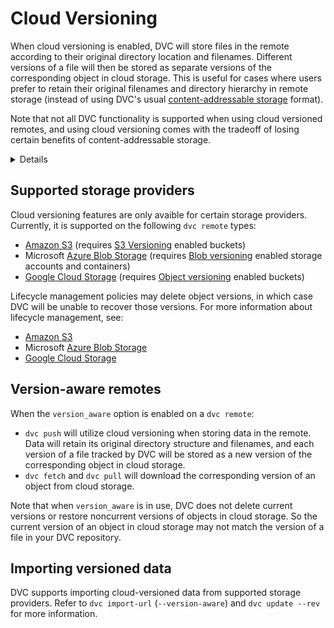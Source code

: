 # Cloud Versioning

When cloud versioning is enabled, DVC will store files in the remote according
to their original directory location and filenames. Different versions of a file
will then be stored as separate versions of the corresponding object in cloud
storage. This is useful for cases where users prefer to retain their original
filenames and directory hierarchy in remote storage (instead of using DVC's
usual
[content-addressable storage](/doc/user-guide/project-structure/internal-files#structure-of-the-cache-directory)
format).

<admon type="warn">

Note that not all DVC functionality is supported when using cloud versioned
remotes, and using cloud versioning comes with the tradeoff of losing certain
benefits of content-addressable storage.

</admon>

<details>

### Expand for more details on the differences between cloud versioned and content-addressable storage

`dvc remote` storage normally uses
[content-addressable storage](/doc/user-guide/project-structure/internal-files#structure-of-the-cache-directory)
to organize versioned data. Different versions of files are stored in the remote
according to hash of their data content instead of according to their original
filenames and directory location. This allows DVC to optimize certain remote
storage lookup and data sync operations, and provides data de-duplication at the
file level. However, this comes with the drawback of losing human-readable
filenames without the use of the DVC CLI (`dvc get --show-url`) or API
(`dvc.api.get_url()`).

When using cloud versioning, DVC does not provide de-duplication, and certain
remote storage performance optimizations will be unavailable.

</details>

## Supported storage providers

Cloud versioning features are only avaible for certain storage providers.
Currently, it is supported on the following `dvc remote` types:

- [Amazon S3] (requires [S3 Versioning] enabled buckets)
- Microsoft [Azure Blob Storage] (requires [Blob versioning] enabled storage
  accounts and containers)
- [Google Cloud Storage] (requires [Object versioning] enabled buckets)

[amazon s3]: /doc/user-guide/data-management/remote-storage/amazon-s3
[s3 versioning]:
  https://docs.aws.amazon.com/AmazonS3/latest/userguide/Versioning.html
[azure blob storage]:
  /doc/user-guide/data-management/remote-storage/azure-blob-storage
[blob versioning]:
  https://learn.microsoft.com/en-us/azure/storage/blobs/versioning-overview
[google cloud storage]:
  /doc/user-guide/data-management/remote-storage/google-cloud-storage
[object versioning]: https://cloud.google.com/storage/docs/object-versioning

Lifecycle management policies may delete object versions, in which case DVC will
be unable to recover those versions. For more information about lifecycle
management, see:

- [Amazon S3]
- Microsoft [Azure Blob Storage]
- [Google Cloud Storage]

[amazon s3]:
  https://docs.aws.amazon.com/AmazonS3/latest/userguide/object-lifecycle-mgmt.html
[azure blob storage]:
  https://learn.microsoft.com/en-us/azure/storage/blobs/lifecycle-management-policy-configure
[google cloud storage]: https://cloud.google.com/storage/docs/lifecycle

## Version-aware remotes

When the `version_aware` option is enabled on a `dvc remote`:

- `dvc push` will utilize cloud versioning when storing data in the remote. Data
  will retain its original directory structure and filenames, and each version
  of a file tracked by DVC will be stored as a new version of the corresponding
  object in cloud storage.
- `dvc fetch` and `dvc pull` will download the corresponding version of an
  object from cloud storage.

<admon type="warn">

Note that when `version_aware` is in use, DVC does not delete current versions
or restore noncurrent versions of objects in cloud storage. So the current
version of an object in cloud storage may not match the version of a file in
your DVC repository.

</admon>

## Importing versioned data

DVC supports importing cloud-versioned data from supported storage providers.
Refer to `dvc import-url` (`--version-aware`) and `dvc update --rev` for more
information.
